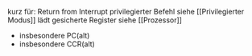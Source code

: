 kurz für: Return from Interrupt
privilegierter Befehl siehe [[Privilegierter Modus]]
lädt gesicherte Register siehe [[Prozessor]]
- insbesondere PC(alt)
- insbesondere CCR(alt)
